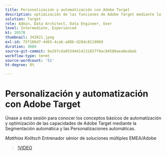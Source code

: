```yaml
---
title: Personalización y automatización con Adobe Target
description: optimización de las funciones de Adobe Target mediante la segmentación automática y las personalizaciones automáticas
solution: Target
role: Admin, Data Architect, Data Engineer, User
level: Intermediate, Experienced
kt: 10578
thumbnail: 343821.jpeg
exl-id: 75f166d7-4d65-4ca6-a88b-d28dc8119069
duration: 3084
source-git-commit: 9a297cda953d4414131657f9ac84580aea0eabeb
workflow-type: tm+mt
source-wordcount: '51'
ht-degree: 0%

---
```


# Personalización y automatización con Adobe Target

Únase a esta sesión para conocer los conceptos básicos de automatización y optimización de las capacidades de Adobe Target mediante la Segmentación automática y las Personalizaciones automáticas.

*Matthias Kolitsch* Entrenador sénior de soluciones múltiples EMEA/Adobe

>[!VIDEO](https://video.tv.adobe.com/v/343821/?quality=12&learn=on)
